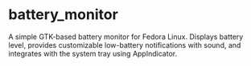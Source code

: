 # battery_monitor
A simple GTK-based battery monitor for Fedora Linux. Displays battery level, provides customizable low-battery notifications with sound, and integrates with the system tray using AppIndicator.
